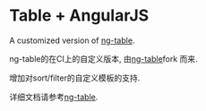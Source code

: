 Table + AngularJS
=================

A customized version of [ng-table](https://www.npmjs.com/package/ng-table).

ng-table的在CI上的自定义版本, 由[ng-table](https://www.npmjs.com/package/ng-table)fork 而来.

增加对sort/filter的自定义模板的支持.

详细文档请参考[ng-table](https://www.npmjs.com/package/ng-table).
